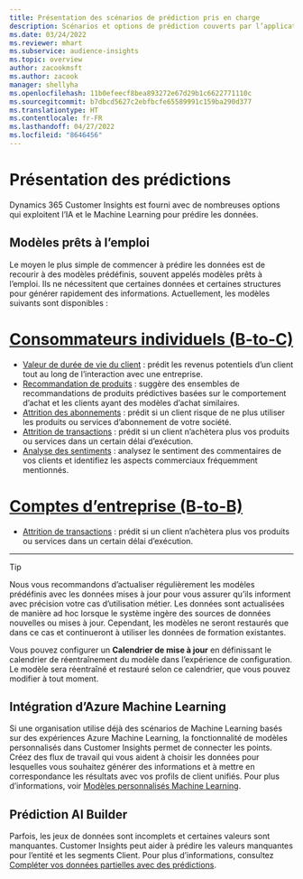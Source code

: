```yaml
---
title: Présentation des scénarios de prédiction pris en charge
description: Scénarios et options de prédiction couverts par l’application Dynamics 365 Customer Insights.
ms.date: 03/24/2022
ms.reviewer: mhart
ms.subservice: audience-insights
ms.topic: overview
author: zacookmsft
ms.author: zacook
manager: shellyha
ms.openlocfilehash: 11b0efeecf8bea893272e67d29b1c6622771110c
ms.sourcegitcommit: b7dbcd5627c2ebfbcfe65589991c159ba290d377
ms.translationtype: HT
ms.contentlocale: fr-FR
ms.lasthandoff: 04/27/2022
ms.locfileid: "8646456"
---
```

# <a name="predictions-overview"></a>Présentation des prédictions

Dynamics 365 Customer Insights est fourni avec de nombreuses options qui exploitent l’IA et le Machine Learning pour prédire les données. 

## <a name="out-of-box-models"></a>Modèles prêts à l’emploi

Le moyen le plus simple de commencer à prédire les données est de recourir à des modèles prédéfinis, souvent appelés modèles prêts à l’emploi. Ils ne nécessitent que certaines données et certaines structures pour générer rapidement des informations. Actuellement, les modèles suivants sont disponibles : 

# <a name="individual-consumers-b-to-c"></a>[Consommateurs individuels (B-to-C)](#tab/b2c)

- [Valeur de durée de vie du client](predict-customer-lifetime-value.md) : prédit les revenus potentiels d’un client tout au long de l’interaction avec une entreprise.
- [Recommandation de produits](predict-product-recommendation.md) : suggère des ensembles de recommandations de produits prédictives basées sur le comportement d’achat et les clients ayant des modèles d’achat similaires.
- [Attrition des abonnements](predict-subscription-churn.md) : prédit si un client risque de ne plus utiliser les produits ou services d’abonnement de votre société.
- [Attrition de transactions](predict-transactional-churn.md) : prédit si un client n’achètera plus vos produits ou services dans un certain délai d’exécution.
- [Analyse des sentiments](sentiment-analysis.md) : analysez le sentiment des commentaires de vos clients et identifiez les aspects commerciaux fréquemment mentionnés.

# <a name="business-accounts-b-to-b"></a>[Comptes d’entreprise (B-to-B)](#tab/b2b)

- [Attrition de transactions](predict-transactional-churn.md) : prédit si un client n’achètera plus vos produits ou services dans un certain délai d’exécution.

---

> [!TIP]
> Nous vous recommandons d’actualiser régulièrement les modèles prédéfinis avec les données mises à jour pour vous assurer qu’ils informent avec précision votre cas d’utilisation métier. Les données sont actualisées de manière ad hoc lorsque le système ingère des sources de données nouvelles ou mises à jour. Cependant, les modèles ne seront restaurés que dans ce cas et continueront à utiliser les données de formation existantes.
> 
> Vous pouvez configurer un **Calendrier de mise à jour** en définissant le calendrier de réentraînement du modèle dans l’expérience de configuration. Le modèle sera réentraîné et restauré selon ce calendrier, que vous pouvez modifier à tout moment.


## <a name="azure-machine-learning-integration"></a>Intégration d’Azure Machine Learning

Si une organisation utilise déjà des scénarios de Machine Learning basés sur des expériences Azure Machine Learning, la fonctionnalité de modèles personnalisés dans Customer Insights permet de connecter les points. Créez des flux de travail qui vous aident à choisir les données pour lesquelles vous souhaitez générer des informations et à mettre en correspondance les résultats avec vos profils de client unifiés. Pour plus d’informations, voir [Modèles personnalisés Machine Learning](custom-models.md).

## <a name="ai-builder-prediction"></a>Prédiction AI Builder

Parfois, les jeux de données sont incomplets et certaines valeurs sont manquantes. Customer Insights peut aider à prédire les valeurs manquantes pour l’entité et les segments Client. Pour plus d’informations, consultez [Compléter vos données partielles avec des prédictions](predictions.md).
